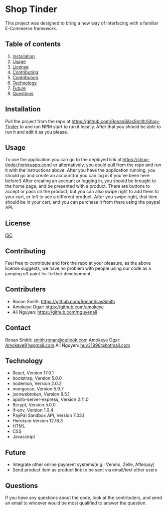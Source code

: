# Shop Tinder

This project was designed to bring a new way of interfacing with a familiar E-Commerce framework.

## Table of contents
  1. [Installation](#installation)
  2. [Usage](#usage)
  3. [License](#license)
  4. [Contributing](#contributing)
  5. [Contributors](#contributors)
  6. [Technology](#technology)
  7. [Future](#future)
  8. [Questions](#questions)


## Installation
Pull the project from the repo at https://github.com/RonanSilasSmith/Shop-Tinder to and run NPM start to run it locally. After that you should be able to run it and edit it as you please.

## Usage
To use the application you can go to the deployed link at https://shop-tinder.herokuapp.com/ or alternatively, you could pull from the repo and run it with the instructions above. After you have the application running, you should go and create an account(or you can log in if you've been here before!)
After creating an account or logging in, you should be brought to the home page, and be presented with a product. There are buttons to accept or pass on the product, but you can also swipe right to add them to your cart, or left to see a different product.
After you swipe right, that item should be in your cart, and you can purchase it from there using the paypal API.

## License
[ISC](https://opensource.org/licenses/ISC)

## Contributing
Feel free to contribute and fork the repo at your pleasure, as the above license suggests, we have no problem with people using our code as a jumping off point for further development.

## Contributers
* Ronan Smith: https://github.com/RonanSilasSmith
* Amokeye Ogar: https://github.com/amokeye
* Ali Nguyen:  https://github.com/nguyenali

## Contact
Ronan Smith: smith.ronan@outlook.com
Amokeye Ogar: Amokeye91@gmail.com
Ali Nguyen: huy31996@hotmail.com

## Technology

* React, Version 17.0.1
* bootstrap, Version 5.0.0
* nodemon, Version 2.0.2
* mongoose, Version 5.9.7
* jsonwebtoken, Version 8.5.1
* apollo-server-express, Version 2.11.0
* Bcrypt, Version 5.0.0
* if-env, Version 1.0.4
* PayPal Sandbox API, Version 7.33.1
* Herokum Version 12.16.3
* HTML
* CSS
* Javasciript

## Future
* Integrate other online payment systems(e.g.: Venmo, Zelle, Afterpay)
* Send product item as product link to be sent via email/text other users

## Questions
If you have any questions about the code, look at the contributers, and send an email to whoever would be most qualified to answer the question.
